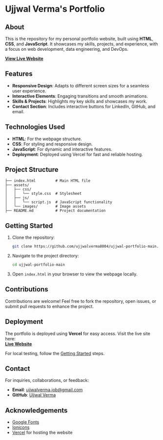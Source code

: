 # Ujjwal Verma's Portfolio

## About

This is the repository for my personal portfolio website, built using **HTML**, **CSS**, and **JavaScript**. It showcases my skills, projects, and experience, with a focus on web development, data engineering, and DevOps.

[**View Live Website**](https://ujjwal-portfolio-main.vercel.app/)

## Features

- **Responsive Design**: Adapts to different screen sizes for a seamless user experience.
- **Interactive Elements**: Engaging transitions and smooth animations.
- **Skills & Projects**: Highlights my key skills and showcases my work.
- **Contact Section**: Includes interactive buttons for LinkedIn, GitHub, and email.

## Technologies Used

- **HTML**: For the webpage structure.
- **CSS**: For styling and responsive design.
- **JavaScript**: For dynamic and interactive features.
- **Deployment**: Deployed using Vercel for fast and reliable hosting.

## Project Structure

```plaintext
├── index.html         # Main HTML file
├── assets/
│   ├── css/
│   │   └── style.css  # Stylesheet
│   ├── js/
│   │   └── script.js  # JavaScript functionality
│   └── images/        # Image assets
├── README.md          # Project documentation
```

## Getting Started

1. Clone the repository:
   ```bash
   git clone https://github.com/ujjwalverma8004/ujjwal-portfolio-main.git
   ```
2. Navigate to the project directory:
   ```bash
   cd ujjwal-portfolio-main
   ```
3. Open `index.html` in your browser to view the webpage locally.

## Contributions

Contributions are welcome! Feel free to fork the repository, open issues, or submit pull requests to enhance the project.

## Deployment

The portfolio is deployed using **Vercel** for easy access. Visit the live site here:  
[**Live Website**](https://ujjwal-portfolio-main.vercel.app/)

For local testing, follow the [Getting Started](#getting-started) steps.

## Contact

For inquiries, collaborations, or feedback:
- **Email**: ujjwalverma.job@gmail.com
- **GitHub**: [Ujjwal Verma](https://github.com/ujjwalverma8004)

## Acknowledgements

- [Google Fonts](https://fonts.google.com/)
- [Ionicons](https://ionic.io/ionicons)
- [Vercel](https://vercel.com/) for hosting the website
```
